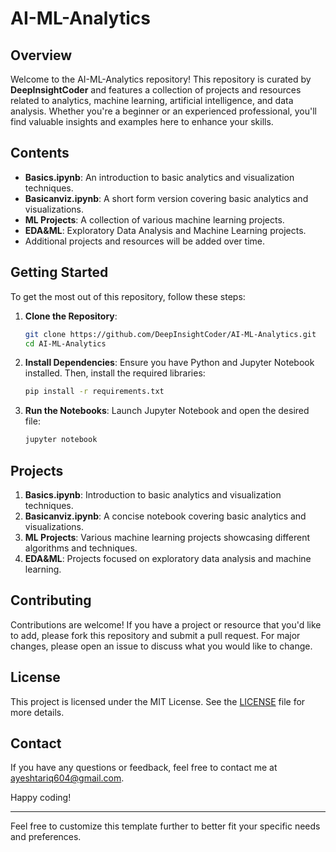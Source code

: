 # AI-ML-Analytics

## Overview
Welcome to the AI-ML-Analytics repository! This repository is curated by **DeepInsightCoder** and features a collection of projects and resources related to analytics, machine learning, artificial intelligence, and data analysis. Whether you're a beginner or an experienced professional, you'll find valuable insights and examples here to enhance your skills.

## Contents
- **Basics.ipynb**: An introduction to basic analytics and visualization techniques.
- **Basicanviz.ipynb**: A short form version covering basic analytics and visualizations.
- **ML Projects**: A collection of various machine learning projects.
- **EDA&ML**: Exploratory Data Analysis and Machine Learning projects.
- Additional projects and resources will be added over time.

## Getting Started
To get the most out of this repository, follow these steps:

1. **Clone the Repository**:
    ```bash
    git clone https://github.com/DeepInsightCoder/AI-ML-Analytics.git
    cd AI-ML-Analytics
    ```

2. **Install Dependencies**:
    Ensure you have Python and Jupyter Notebook installed. Then, install the required libraries:
    ```bash
    pip install -r requirements.txt
    ```

3. **Run the Notebooks**:
    Launch Jupyter Notebook and open the desired file:
    ```bash
    jupyter notebook
    ```

## Projects
1. **Basics.ipynb**: Introduction to basic analytics and visualization techniques.
2. **Basicanviz.ipynb**: A concise notebook covering basic analytics and visualizations.
3. **ML Projects**: Various machine learning projects showcasing different algorithms and techniques.
4. **EDA&ML**: Projects focused on exploratory data analysis and machine learning.

## Contributing
Contributions are welcome! If you have a project or resource that you'd like to add, please fork this repository and submit a pull request. For major changes, please open an issue to discuss what you would like to change.

## License
This project is licensed under the MIT License. See the [LICENSE](LICENSE) file for more details.

## Contact
If you have any questions or feedback, feel free to contact me at [ayeshtariq604@gmail.com](mailto:ayeshtariq604@gmail.com).

Happy coding!

---

Feel free to customize this template further to better fit your specific needs and preferences.
